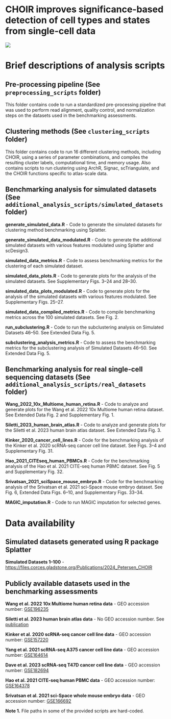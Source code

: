 # CHOIR improves significance-based detection of cell types and states from single-cell data

![](Fig1.jpg)

# Brief descriptions of analysis scripts

## Pre-processing pipeline (See `preprocessing_scripts` folder)

This folder contains code to run a standardized pre-processing pipeline that was used to perform read alignment, quality control, and normalization steps on the datasets used in the benchmarking assessments.

## Clustering methods (See `clustering_scripts` folder)

This folder contains code to run 16 different clustering methods, including CHOIR, using a series of parameter combinations, and compiles the resulting cluster labels, computational time, and memory usage. Also contains scripts to run clustering using ArchR, Signac, scTriangulate, and the CHOIR functions specific to atlas-scale data.

## Benchmarking analysis for simulated datasets (See `additional_analysis_scripts/simulated_datasets` folder)

**generate_simulated_data.R** - Code to generate the simulated datasets for clustering method benchmarking using Splatter.

**generate_simulated_data_modulated.R** - Code to generate the additional simulated datasets with various features modulated using Splatter and scDesign3.

**simulated_data_metrics.R** - Code to assess benchmarking metrics for the clustering of each simulated dataset.

**simulated_data_plots.R** - Code to generate plots for the analysis of the simulated datasets. See Supplementary Figs. 3–24 and 28–30.

**simulated_data_plots_modulated.R** - Code to generate plots for the analysis of the simulated datasets with various features modulated. See Supplementary Figs. 25–27.

**simulated_data_compiled_metrics.R** - Code to compile benchmarking metrics across the 100 simulated datasets. See Fig. 2.

**run_subclustering.R** - Code to run the subclustering analysis on Simulated Datasets 46–50. See Extended Data Fig. 5.

**subclustering_analysis_metrics.R** - Code to assess the benchmarking metrics for the subclustering analysis of Simulated Datasets 46–50. See Extended Data Fig. 5.

## Benchmarking analysis for real single-cell sequencing datasets (See `additional_analysis_scripts/real_datasets` folder)

**Wang_2022_10x_Multiome_human_retina.R** - Code to analyze and generate plots for the Wang et al. 2022 10x Multiome human retina dataset. See Extended Data Fig. 2 and Supplementary Fig. 1.

**Siletti_2023_human_brain_atlas.R** - Code to analyze and generate plots for the Siletti et al. 2023 human brain atlas dataset. See Extended Data Fig. 3.

**Kinker_2020_cancer_cell_lines.R** - Code for the benchmarking analysis of the Kinker et al. 2020 scRNA-seq cancer cell line dataset. See Figs. 3–4 and Supplementary Fig. 31.

**Hao_2021_CITEseq_human_PBMCs.R** - Code for the benchmarking analysis of the Hao et al. 2021 CITE-seq human PBMC dataset. See Fig. 5 and Supplementary Fig. 32.

**Srivatsan_2021_sciSpace_mouse_embryo.R** - Code for the benchmarking analysis of the Srivatsan et al. 2021 sci-Space mouse embryo dataset. See Fig. 6, Extended Data Figs. 6–10, and Supplementary Figs. 33–34.

**MAGIC_imputation.R** - Code to run MAGIC imputation for selected genes.

# Data availability

## Simulated datasets generated using R package Splatter

**Simulated Datasets 1–100** - https://files.corces.gladstone.org/Publications/2024_Petersen_CHOIR

## Publicly available datasets used in the benchmarking assessments

**Wang et al. 2022 10x Multiome human retina data** - GEO accession number: [GSE196235](https://www.ncbi.nlm.nih.gov/geo/query/acc.cgi?acc=GSE196235)

**Siletti et al. 2023 human brain atlas data** - No GEO accession number.
See [publication](10.1126/science.add7046)

**Kinker et al. 2020 scRNA-seq cancer cell line data** - GEO accession number: [GSE157220](https://www.ncbi.nlm.nih.gov/geo/query/acc.cgi?acc=GSE157220)

**Yang et al. 2021 scRNA-seq A375 cancer cell line data** - GEO accession number: [GSE164614](https://www.ncbi.nlm.nih.gov/geo/query/acc.cgi?acc=GSE164614)

**Dave et al. 2023 scRNA-seq T47D cancer cell line data** - GEO accession number: [GSE182694](https://www.ncbi.nlm.nih.gov/geo/query/acc.cgi?acc=GSE182694)

**Hao et al. 2021 CITE-seq human PBMC data** - GEO accession number: [GSE164378](https://www.ncbi.nlm.nih.gov/geo/query/acc.cgi?acc=GSE164378)

**Srivatsan et al. 2021 sci-Space whole mouse embryo data** - GEO accession number: [GSE166692](https://www.ncbi.nlm.nih.gov/geo/query/acc.cgi?acc=GSE166692)

**Note 1.** File paths in some of the provided scripts are hard-coded.